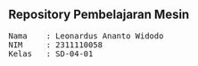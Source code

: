 ## Repository Pembelajaran Mesin

<pre>
Nama    : Leonardus Ananto Widodo
NIM     : 2311110058
Kelas   : SD-04-01
</pre>
